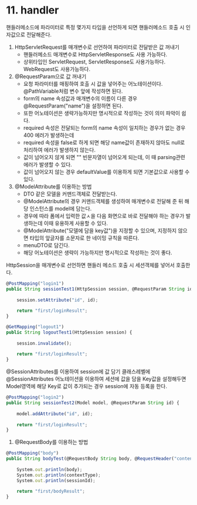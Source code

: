 # 11. handler



핸들러메소드에 파라미터로 특정 몇가지 타입을 선언하게 되면 핸들러메소드 호출 시 인자값으로 전달해준다.

1. HttpServletRequest를 매개변수로 선언하여 파라미터로 전달받은 값 꺼내기
   * 핸들러메소드 매개변수로 HttpServletResponse도 사용 가능하다.
   * 상위타입인 ServletRequest, ServletResponse도 사용가능하다. WebRequest도 사용가능하다.
2. @RequestParam으로 값 꺼내기
   * 요청 파라미터를 매핑하여 호출 시 값을 넣어주는 어노테이션이다. @PathVariable처럼 변수 앞에 작성하면 된다.
   * form의 name 속성값과 매개변수의 이름이 다른 경우 @RequestParam("name")을 설정하면 된다.
   * 또한 어노테이션은 생략가능하지만 명시적으로 작성하는 것이 의미 파악이 쉽다.
   * required 속성은 전달되는 form의 name 속성이 일치하는 경우가 없는 경우 400 에러가 발생하는데
   * required 속성을 false로 하게 되면 해당 name값이 존재하지 않아도 null로 처리하여 에러가 발생하지 않는다.
   * 값이 넘어오지 않게 되면 "" 빈문자열이 넘어오게 되는데, 이 때 parsing관련 에러가 발생할 수 있다.
   * 값이 넘어오지 않는 경우 defaultValue를 이용하게 되면 기본값으로 사용할 수 있다.
3. @ModelAttribute를 이용하는 방법
   * DTO 같은 모델을 커맨드객체로 전달받는다.
   * @ModelAttribute의 경우 커맨드객체를 생성하여 매개변수로 전달해 준 뒤 해당 인스턴스를 model에 담는다.
   * 경우에 따라 폼에서 입력한 값ㅅ을 다음 화면으로 바로 전달해야 하는 경우가 발생하는데 이때 유용하게 사용할 수 있다.
   * @ModelAttribute("모델에 담을 key값")을 지정할 수 있으며, 지정하지 않으면 타입의 앞글자를 소문자로 한 네이밍 규칙을 따른다.
   * menuDTO로 담긴다.
   * 해당 어노테이션은 생략이 가능하지만 명시적으로 작성하는 것이 좋다.

HttpSession을 매개변수로 선언하면 핸들러 메소드 호출 시 세션객체를 넣어서 호출한다.

```jsx
@PostMapping("login1")
public String sessionTest1(HttpSession session, @RequestParam String id) {
	
	session.setAttribute("id", id);
	
	return "first/loginResult";
}

@GetMapping("logout1")
public String logoutTest1(HttpSession session) {
	
	session.invalidate();
	
	return "first/loginResult";
}
```

@SessionAttributes를 이용하여 session에 값 담기 클래스레벨에 @SessionAttributes 어노테이션을 이용하여 세션에 값을 담을 Key값을 설정해두면 Model영역에 해당 Key로 값이 추가되는 경우 session에 자동 등록을 한다.

```jsx
@PostMapping("login2")
public String sessionTest2(Model model, @RequestParam String id) {
	
	model.addAttribute("id", id);
	
	return "first/loginResult";
}
```

1. @RequestBody를 이용하는 방법

```jsx
@PostMapping("body")
public String bodyTest(@RequestBody String body, @RequestHeader("content-type") String contextType, @CookieValue("JSESSIONID") String sessionId) {
	
	System.out.println(body);
	System.out.println(contextType);
	System.out.println(sessionId);
	
	return "first/bodyResult";
}
```
